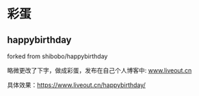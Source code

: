 # 彩蛋
## happybirthday
forked from shibobo/happybirthday

略微更改了下字，做成彩蛋，发布在自己个人博客中: www.liveout.cn

具体效果：https://www.liveout.cn/happybirthday/
